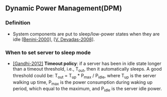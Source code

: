 ## Dynamic Power Management(DPM)

### Definition
- System components are put to sleep/low-power states when they are idle [[Benini-2000]](http://ieeexplore.ieee.org/xpls/abs_all.jsp?arnumber=845896&tag=1), [[V. Devadas-2008]](http://ieeexplore.ieee.org/xpls/abs_all.jsp?arnumber=4550778).


### When to set server to sleep mode
- [[Gandhi-2012]](http://dl.acm.org/citation.cfm?id=1555349.1555368) **Timeout policy**: if a server has been in idle state longer than a timeout threshold, i.e., T<sub>out</sub>, then it automatically sleeps. A good threshold could be: T<sub>out</sub> = T<sub>up</sub> * P<sub>max</sub> / P<sub>idle</sub>, where T<sub>up</sub> is the server walking up time, P<sub>max</sub> is the power consumption during waking up period, which equal to the maximum, and P<sub>idle</sub> is the server idle power. 

